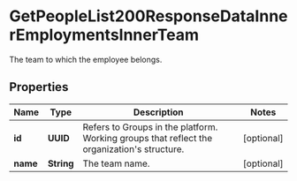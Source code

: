 

# GetPeopleList200ResponseDataInnerEmploymentsInnerTeam

The team to which the employee belongs.

## Properties

| Name | Type | Description | Notes |
|------------ | ------------- | ------------- | -------------|
|**id** | **UUID** | Refers to Groups in the platform. Working groups that reflect the organization&#39;s structure. |  [optional] |
|**name** | **String** | The team name. |  [optional] |



